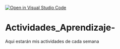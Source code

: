[![Open in Visual Studio Code](https://classroom.github.com/assets/open-in-vscode-c66648af7eb3fe8bc4f294546bfd86ef473780cde1dea487d3c4ff354943c9ae.svg)](https://classroom.github.com/online_ide?assignment_repo_id=8508035&assignment_repo_type=AssignmentRepo)
# Actividades_Aprendizaje-
Aqui estarán mis actividades de cada semana
